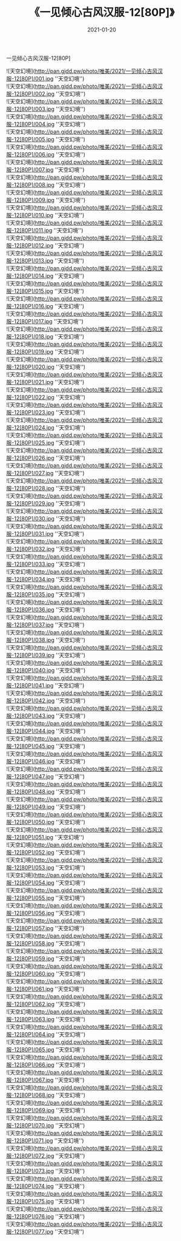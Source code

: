 ﻿---
layout: post
title:  《一见倾心古风汉服-12[80P]》
date:   2021-01-20
img: http://pan.gjdd.pw/photo/唯美/2021/一见倾心古风汉服-12[80P]/000.jpg
categories: [美女, 清纯, 唯美]
---

一见倾心古风汉服-12[80P]



![天空幻境](http://pan.gjdd.pw/photo/唯美/2021/一见倾心古风汉服-12[80P]/001.jpg ''天空幻境'') <br>
![天空幻境](http://pan.gjdd.pw/photo/唯美/2021/一见倾心古风汉服-12[80P]/002.jpg ''天空幻境'') <br>
![天空幻境](http://pan.gjdd.pw/photo/唯美/2021/一见倾心古风汉服-12[80P]/003.jpg ''天空幻境'') <br>
![天空幻境](http://pan.gjdd.pw/photo/唯美/2021/一见倾心古风汉服-12[80P]/004.jpg ''天空幻境'') <br>
![天空幻境](http://pan.gjdd.pw/photo/唯美/2021/一见倾心古风汉服-12[80P]/005.jpg ''天空幻境'') <br>
![天空幻境](http://pan.gjdd.pw/photo/唯美/2021/一见倾心古风汉服-12[80P]/006.jpg ''天空幻境'') <br>
![天空幻境](http://pan.gjdd.pw/photo/唯美/2021/一见倾心古风汉服-12[80P]/007.jpg ''天空幻境'') <br>
![天空幻境](http://pan.gjdd.pw/photo/唯美/2021/一见倾心古风汉服-12[80P]/008.jpg ''天空幻境'') <br>
![天空幻境](http://pan.gjdd.pw/photo/唯美/2021/一见倾心古风汉服-12[80P]/009.jpg ''天空幻境'') <br>
![天空幻境](http://pan.gjdd.pw/photo/唯美/2021/一见倾心古风汉服-12[80P]/010.jpg ''天空幻境'') <br>
![天空幻境](http://pan.gjdd.pw/photo/唯美/2021/一见倾心古风汉服-12[80P]/011.jpg ''天空幻境'') <br>
![天空幻境](http://pan.gjdd.pw/photo/唯美/2021/一见倾心古风汉服-12[80P]/012.jpg ''天空幻境'') <br>
![天空幻境](http://pan.gjdd.pw/photo/唯美/2021/一见倾心古风汉服-12[80P]/013.jpg ''天空幻境'') <br>
![天空幻境](http://pan.gjdd.pw/photo/唯美/2021/一见倾心古风汉服-12[80P]/014.jpg ''天空幻境'') <br>
![天空幻境](http://pan.gjdd.pw/photo/唯美/2021/一见倾心古风汉服-12[80P]/015.jpg ''天空幻境'') <br>
![天空幻境](http://pan.gjdd.pw/photo/唯美/2021/一见倾心古风汉服-12[80P]/016.jpg ''天空幻境'') <br>
![天空幻境](http://pan.gjdd.pw/photo/唯美/2021/一见倾心古风汉服-12[80P]/017.jpg ''天空幻境'') <br>
![天空幻境](http://pan.gjdd.pw/photo/唯美/2021/一见倾心古风汉服-12[80P]/018.jpg ''天空幻境'') <br>
![天空幻境](http://pan.gjdd.pw/photo/唯美/2021/一见倾心古风汉服-12[80P]/019.jpg ''天空幻境'') <br>
![天空幻境](http://pan.gjdd.pw/photo/唯美/2021/一见倾心古风汉服-12[80P]/020.jpg ''天空幻境'') <br>
![天空幻境](http://pan.gjdd.pw/photo/唯美/2021/一见倾心古风汉服-12[80P]/021.jpg ''天空幻境'') <br>
![天空幻境](http://pan.gjdd.pw/photo/唯美/2021/一见倾心古风汉服-12[80P]/022.jpg ''天空幻境'') <br>
![天空幻境](http://pan.gjdd.pw/photo/唯美/2021/一见倾心古风汉服-12[80P]/023.jpg ''天空幻境'') <br>
![天空幻境](http://pan.gjdd.pw/photo/唯美/2021/一见倾心古风汉服-12[80P]/024.jpg ''天空幻境'') <br>
![天空幻境](http://pan.gjdd.pw/photo/唯美/2021/一见倾心古风汉服-12[80P]/025.jpg ''天空幻境'') <br>
![天空幻境](http://pan.gjdd.pw/photo/唯美/2021/一见倾心古风汉服-12[80P]/026.jpg ''天空幻境'') <br>
![天空幻境](http://pan.gjdd.pw/photo/唯美/2021/一见倾心古风汉服-12[80P]/027.jpg ''天空幻境'') <br>
![天空幻境](http://pan.gjdd.pw/photo/唯美/2021/一见倾心古风汉服-12[80P]/028.jpg ''天空幻境'') <br>
![天空幻境](http://pan.gjdd.pw/photo/唯美/2021/一见倾心古风汉服-12[80P]/029.jpg ''天空幻境'') <br>
![天空幻境](http://pan.gjdd.pw/photo/唯美/2021/一见倾心古风汉服-12[80P]/030.jpg ''天空幻境'') <br>
![天空幻境](http://pan.gjdd.pw/photo/唯美/2021/一见倾心古风汉服-12[80P]/031.jpg ''天空幻境'') <br>
![天空幻境](http://pan.gjdd.pw/photo/唯美/2021/一见倾心古风汉服-12[80P]/032.jpg ''天空幻境'') <br>
![天空幻境](http://pan.gjdd.pw/photo/唯美/2021/一见倾心古风汉服-12[80P]/033.jpg ''天空幻境'') <br>
![天空幻境](http://pan.gjdd.pw/photo/唯美/2021/一见倾心古风汉服-12[80P]/034.jpg ''天空幻境'') <br>
![天空幻境](http://pan.gjdd.pw/photo/唯美/2021/一见倾心古风汉服-12[80P]/035.jpg ''天空幻境'') <br>
![天空幻境](http://pan.gjdd.pw/photo/唯美/2021/一见倾心古风汉服-12[80P]/036.jpg ''天空幻境'') <br>
![天空幻境](http://pan.gjdd.pw/photo/唯美/2021/一见倾心古风汉服-12[80P]/037.jpg ''天空幻境'') <br>
![天空幻境](http://pan.gjdd.pw/photo/唯美/2021/一见倾心古风汉服-12[80P]/038.jpg ''天空幻境'') <br>
![天空幻境](http://pan.gjdd.pw/photo/唯美/2021/一见倾心古风汉服-12[80P]/039.jpg ''天空幻境'') <br>
![天空幻境](http://pan.gjdd.pw/photo/唯美/2021/一见倾心古风汉服-12[80P]/040.jpg ''天空幻境'') <br>
![天空幻境](http://pan.gjdd.pw/photo/唯美/2021/一见倾心古风汉服-12[80P]/041.jpg ''天空幻境'') <br>
![天空幻境](http://pan.gjdd.pw/photo/唯美/2021/一见倾心古风汉服-12[80P]/042.jpg ''天空幻境'') <br>
![天空幻境](http://pan.gjdd.pw/photo/唯美/2021/一见倾心古风汉服-12[80P]/043.jpg ''天空幻境'') <br>
![天空幻境](http://pan.gjdd.pw/photo/唯美/2021/一见倾心古风汉服-12[80P]/044.jpg ''天空幻境'') <br>
![天空幻境](http://pan.gjdd.pw/photo/唯美/2021/一见倾心古风汉服-12[80P]/045.jpg ''天空幻境'') <br>
![天空幻境](http://pan.gjdd.pw/photo/唯美/2021/一见倾心古风汉服-12[80P]/046.jpg ''天空幻境'') <br>
![天空幻境](http://pan.gjdd.pw/photo/唯美/2021/一见倾心古风汉服-12[80P]/047.jpg ''天空幻境'') <br>
![天空幻境](http://pan.gjdd.pw/photo/唯美/2021/一见倾心古风汉服-12[80P]/048.jpg ''天空幻境'') <br>
![天空幻境](http://pan.gjdd.pw/photo/唯美/2021/一见倾心古风汉服-12[80P]/049.jpg ''天空幻境'') <br>
![天空幻境](http://pan.gjdd.pw/photo/唯美/2021/一见倾心古风汉服-12[80P]/050.jpg ''天空幻境'') <br>
![天空幻境](http://pan.gjdd.pw/photo/唯美/2021/一见倾心古风汉服-12[80P]/051.jpg ''天空幻境'') <br>
![天空幻境](http://pan.gjdd.pw/photo/唯美/2021/一见倾心古风汉服-12[80P]/052.jpg ''天空幻境'') <br>
![天空幻境](http://pan.gjdd.pw/photo/唯美/2021/一见倾心古风汉服-12[80P]/053.jpg ''天空幻境'') <br>
![天空幻境](http://pan.gjdd.pw/photo/唯美/2021/一见倾心古风汉服-12[80P]/054.jpg ''天空幻境'') <br>
![天空幻境](http://pan.gjdd.pw/photo/唯美/2021/一见倾心古风汉服-12[80P]/055.jpg ''天空幻境'') <br>
![天空幻境](http://pan.gjdd.pw/photo/唯美/2021/一见倾心古风汉服-12[80P]/056.jpg ''天空幻境'') <br>
![天空幻境](http://pan.gjdd.pw/photo/唯美/2021/一见倾心古风汉服-12[80P]/057.jpg ''天空幻境'') <br>
![天空幻境](http://pan.gjdd.pw/photo/唯美/2021/一见倾心古风汉服-12[80P]/058.jpg ''天空幻境'') <br>
![天空幻境](http://pan.gjdd.pw/photo/唯美/2021/一见倾心古风汉服-12[80P]/059.jpg ''天空幻境'') <br>
![天空幻境](http://pan.gjdd.pw/photo/唯美/2021/一见倾心古风汉服-12[80P]/060.jpg ''天空幻境'') <br>
![天空幻境](http://pan.gjdd.pw/photo/唯美/2021/一见倾心古风汉服-12[80P]/061.jpg ''天空幻境'') <br>
![天空幻境](http://pan.gjdd.pw/photo/唯美/2021/一见倾心古风汉服-12[80P]/062.jpg ''天空幻境'') <br>
![天空幻境](http://pan.gjdd.pw/photo/唯美/2021/一见倾心古风汉服-12[80P]/063.jpg ''天空幻境'') <br>
![天空幻境](http://pan.gjdd.pw/photo/唯美/2021/一见倾心古风汉服-12[80P]/064.jpg ''天空幻境'') <br>
![天空幻境](http://pan.gjdd.pw/photo/唯美/2021/一见倾心古风汉服-12[80P]/065.jpg ''天空幻境'') <br>
![天空幻境](http://pan.gjdd.pw/photo/唯美/2021/一见倾心古风汉服-12[80P]/066.jpg ''天空幻境'') <br>
![天空幻境](http://pan.gjdd.pw/photo/唯美/2021/一见倾心古风汉服-12[80P]/067.jpg ''天空幻境'') <br>
![天空幻境](http://pan.gjdd.pw/photo/唯美/2021/一见倾心古风汉服-12[80P]/068.jpg ''天空幻境'') <br>
![天空幻境](http://pan.gjdd.pw/photo/唯美/2021/一见倾心古风汉服-12[80P]/069.jpg ''天空幻境'') <br>
![天空幻境](http://pan.gjdd.pw/photo/唯美/2021/一见倾心古风汉服-12[80P]/070.jpg ''天空幻境'') <br>
![天空幻境](http://pan.gjdd.pw/photo/唯美/2021/一见倾心古风汉服-12[80P]/071.jpg ''天空幻境'') <br>
![天空幻境](http://pan.gjdd.pw/photo/唯美/2021/一见倾心古风汉服-12[80P]/072.jpg ''天空幻境'') <br>
![天空幻境](http://pan.gjdd.pw/photo/唯美/2021/一见倾心古风汉服-12[80P]/073.jpg ''天空幻境'') <br>
![天空幻境](http://pan.gjdd.pw/photo/唯美/2021/一见倾心古风汉服-12[80P]/074.jpg ''天空幻境'') <br>
![天空幻境](http://pan.gjdd.pw/photo/唯美/2021/一见倾心古风汉服-12[80P]/075.jpg ''天空幻境'') <br>
![天空幻境](http://pan.gjdd.pw/photo/唯美/2021/一见倾心古风汉服-12[80P]/076.jpg ''天空幻境'') <br>
![天空幻境](http://pan.gjdd.pw/photo/唯美/2021/一见倾心古风汉服-12[80P]/077.jpg ''天空幻境'') <br>